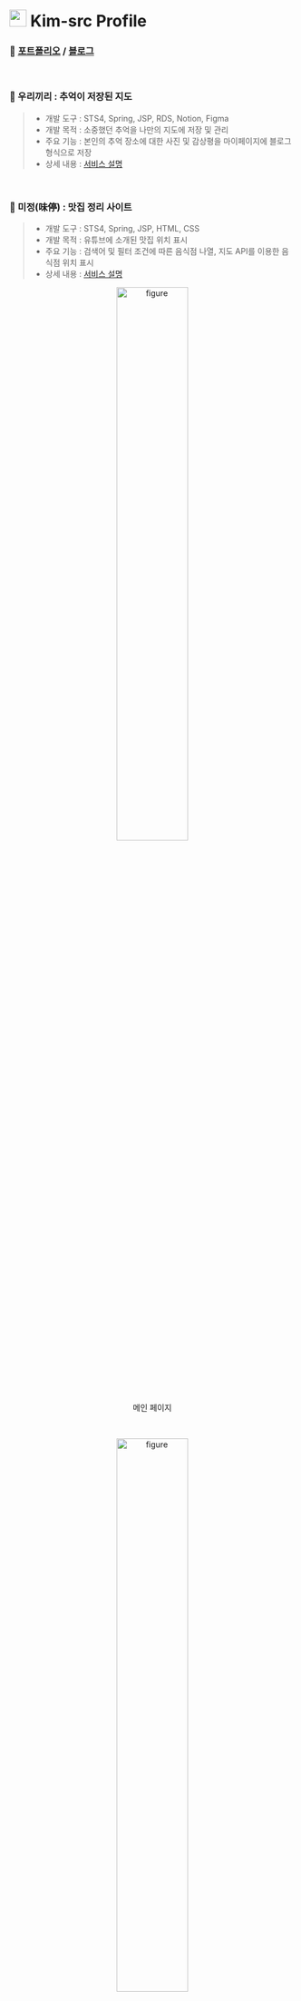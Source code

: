 <h1><img src="https://emojis.slackmojis.com/emojis/images/1531849430/4246/blob-sunglasses.gif?1531849430" width="30"/> Kim-src Profile </h1>

### 🔔 [포트폴리오](https://sikimceo.notion.site) / [블로그](https://kim-src.github.io)

<br/>

### 📌 우리끼리 : 추억이 저장된 지도
> - 개발 도구 : STS4, Spring, JSP, RDS, Notion, Figma
> - 개발 목적 : 소중했던 추억을 나만의 지도에 저장 및 관리
> - 주요 기능 : 본인의 추억 장소에 대한 사진 및 감상평을 마이페이지에 블로그 형식으로 저장
> - 상세 내용 : [서비스 설명](https://sikimceo.notion.site/122ab32f2cb380ec91c4edffc0c98a85)

<br/>

### 📌 미정(味停) : 맛집 정리 사이트
> - 개발 도구 : STS4, Spring, JSP, HTML, CSS
> - 개발 목적 : 유튜브에 소개된 맛집 위치 표시
> - 주요 기능 : 검색어 및 필터 조건에 따른 음식점 나열, 지도 API를 이용한 음식점 위치 표시
> - 상세 내용 : [서비스 설명](https://sikimceo.notion.site/101ab32f2cb3802e8982d9bdfeacc9dc)

<p align="center"><img src="https://github.com/user-attachments/assets/ff8baa52-da16-4802-b64f-afdcb0a7c220" width="50%" height="50%" alt="figure"/>
<p align="center">메인 페이지</p>

<br/>

<p align="center"><img src="https://github.com/user-attachments/assets/93ef9204-881c-45cd-a132-46e9dfa0392b" width="50%" height="50%" alt="figure"/>
<p align="center">Use Case</p>

<br/>

<p align="center"><img src="https://github.com/user-attachments/assets/c4444d8a-392e-4b7f-aad7-a8634a7f6eae" width="50%" height="50%" alt="figure"/>
<p align="center">ERD</p>

<br/>
<br/>
<br/>

### 📌 JS-document
> - 개발 도구 : STS4, Spring, JSP, HTML, CSS, JavaScript
> - 개발 목적 : 싱크홀(공동) 조사서 양식 채움 자동화
> - 개발 역량 : JSP 렌더링, 이미지 파일 업로드, 폴더 내 이미지 업로드 지식 등
> - 상세 내용 : [노션 링크](https://www.notion.so/sikimceo/JS-document-103ab32f2cb380d09f9bdbc166a84492?pvs=4), [깃허브 링크](https://github.com/kim-src/js-document), [블로그 글 링크](https://kim-src.github.io/posts/GPR-%EB%B6%84%EC%84%9D%EA%B3%B5%EB%8F%99%EC%A1%B0%EC%82%AC%EC%84%9C-%EC%9E%90%EB%8F%99%ED%99%94-%ED%94%84%EB%A1%9C%EA%B7%B8%EB%9E%A8-%EA%B0%9C%EB%B0%9C-%ED%94%84%EB%A1%9C%EC%A0%9D%ED%8A%B8/)

<p align="center"><img src="https://github.com/user-attachments/assets/265f5f1d-6757-4ec6-a856-6b3f6340ca49" width="50%" height="50%" alt="figure"/>
<p align="center">메인 페이지</p>

<br/>
<br/>
<br/>

### 📌 Fitness-Calendar
> - 개발 도구 : VS Code, React, HTML, CSS, JavaScript
> - 개발 목적 : 달력을 이용한 운동 루틴 관리
> - 개발 역량 : useState, useEffect, 컴포넌트 연결, 라이브러리 활용 지식 등
> - 상세 내용 : [노션 링크](https://www.notion.so/sikimceo/Fitness-Calendar-103ab32f2cb3807e8fdbe9393e574fb8?pvs=4), [깃허브 링크](https://github.com/kim-src/fitness-calendar), [블로그 글 링크](https://kim-src.github.io/posts/React%EB%A5%BC-%EC%9D%B4%EC%9A%A9%ED%95%9C-%EC%9A%B4%EB%8F%99-%EC%9D%BC%EC%A0%95-%EA%B4%80%EB%A6%AC-%EC%BA%98%EB%A6%B0%EB%8D%94-%EA%B0%9C%EB%B0%9C-%ED%94%84%EB%A1%9C%EC%A0%9D%ED%8A%B8/)

<p align="center"><img src="https://github.com/user-attachments/assets/d2b710d5-6b64-4a6d-b4bb-5225fae94c9b" width="50%" height="50%" alt="figure"/>
<p align="center">메인 페이지</p>

<br/>
<br/>

<!--
### 📌 로또 프로그램(for / List / useState 이용)
> - 개발 도구 : Eclipse / VS Code, Java / React
> - 개발 목적 : Java의 Array, List 구조, React의 useState 학습 및 논리 구조 이해
> - 개발 역량 : Array, List 자료구조, for 반복문, Scanner 클래스, if 및 switch 조건문, useState 지식 등
> - 상세 내용 : Java-Array [코드](https://github.com/Kim-src/Study-Java/blob/540febd1523fbea134f3dba87f3f29f1db4f7bae/sample09/src/assignment/LottoGenerator.java), [설명(블로그)](https://kim-src.github.io/posts/%EB%A1%9C%EB%98%90-%EB%B2%88%ED%98%B8-%EC%83%9D%EC%84%B1-%EB%B0%8F-%EB%8B%B9%EC%B2%A8-%EA%B2%B0%EA%B3%BC-%ED%91%9C%EC%8B%9C-%ED%94%84%EB%A1%9C%EA%B7%B8%EB%9E%A8-%EC%A0%9C%EC%9E%91-%EB%B0%A9%EB%B2%95/) / Java-List [코드](https://github.com/kim-src/study-java/blob/main/sample16/src/assignment/LottoGenerator_List.java), [설명(블로그)](https://kim-src.github.io/posts/%EB%A1%9C%EB%98%90-%EC%8B%9C%EC%8A%A4%ED%85%9C-%EA%B5%AC%ED%98%84-%EB%B0%A9%EC%8B%9D-Array%EC%97%90%EC%84%9C-List%EB%A1%9C-%EB%B3%80%EA%B2%BD%ED%95%98%EB%8A%94-%EB%B0%A9%EB%B2%95/) / React-useState [코드](https://github.com/kim-src/all-backup/tree/main/2024-09-17/lotto/src/pages)

<br/>

### 📌 순발력을 요구하는 구구단 게임
> - 개발 도구 : Eclipse, Java
> - 개발 목적 : Java의 Timer 및 TimerTask 클래스 학습
> - 개발 역량 : while 반복문, random 메서드, Timer 및 TimerTask 클래스 지식 등
> - 상세 내용 : [Java 코드 링크](https://github.com/Kim-src/Study-Java/tree/main/sample13/src/kr/it/assignment), [블로그 글 링크](https://kim-src.github.io/posts/%EA%B5%AC%EA%B5%AC%EB%8B%A8-%EA%B2%8C%EC%9E%84-%EC%A0%9C%EC%9E%91-%EB%B0%A9%EB%B2%95-%EB%B0%8F-Java-Timer,-TimerTask-%ED%81%B4%EB%9E%98%EC%8A%A4/)

<br/>
<br/>
-->
